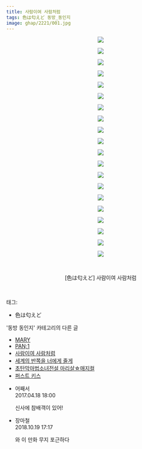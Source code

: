 ```yaml
---
title: 사람이여 사람처럼
tags: 色は匂えど 동방_동인지
image: ghap/2221/001.jpg
---
```

<div class="article">
<p style="text-align: center; clear: none; float: none;"><img src="{{ site.nasurl }}/ghap/2221/001.jpg"/></p>
<p style="text-align: center; clear: none; float: none;"><img src="{{ site.nasurl }}/ghap/2221/002.jpg"/></p>
<p style="text-align: center; clear: none; float: none;"><img src="{{ site.nasurl }}/ghap/2221/003.jpg"/></p>
<p style="text-align: center; clear: none; float: none;"><img src="{{ site.nasurl }}/ghap/2221/004.jpg"/></p>
<p style="text-align: center; clear: none; float: none;"><img src="{{ site.nasurl }}/ghap/2221/005.jpg"/></p>
<p style="text-align: center; clear: none; float: none;"><img src="{{ site.nasurl }}/ghap/2221/006.jpg"/></p>
<p style="text-align: center; clear: none; float: none;"><img src="{{ site.nasurl }}/ghap/2221/007.jpg"/></p>
<p style="text-align: center; clear: none; float: none;"><img src="{{ site.nasurl }}/ghap/2221/008.jpg"/></p>
<p style="text-align: center; clear: none; float: none;"><img src="{{ site.nasurl }}/ghap/2221/009.jpg"/></p>
<p style="text-align: center; clear: none; float: none;"><img src="{{ site.nasurl }}/ghap/2221/010.jpg"/></p>
<p style="text-align: center; clear: none; float: none;"><img src="{{ site.nasurl }}/ghap/2221/011.jpg"/></p>
<p style="text-align: center; clear: none; float: none;"><img src="{{ site.nasurl }}/ghap/2221/012.jpg"/></p>
<p style="text-align: center; clear: none; float: none;"><img src="{{ site.nasurl }}/ghap/2221/013.jpg"/></p>
<p style="text-align: center; clear: none; float: none;"><img src="{{ site.nasurl }}/ghap/2221/014.jpg"/></p>
<p style="text-align: center; clear: none; float: none;"><img src="{{ site.nasurl }}/ghap/2221/015.jpg"/></p>
<p style="text-align: center; clear: none; float: none;"><img src="{{ site.nasurl }}/ghap/2221/016.jpg"/></p>
<p style="text-align: center; clear: none; float: none;"><img src="{{ site.nasurl }}/ghap/2221/017.jpg"/></p>
<p style="text-align: center; clear: none; float: none;"><img src="{{ site.nasurl }}/ghap/2221/018.jpg"/></p>
<p style="text-align: center; clear: none; float: none;"><img src="{{ site.nasurl }}/ghap/2221/019.jpg"/></p>
<p style="text-align: center; clear: none; float: none;"><img src="{{ site.nasurl }}/ghap/2221/020.jpg"/></p>
<p style="text-align: center; clear: none; float: none;"><br/></p>
<p style="text-align: center; clear: none; float: none;">[色は匂えど] 사람이여 사람처럼</p>
<p><br/></p>
</div><div class="tagTrail">
<p>태그: </p>
<ul>
<li>色は匂えど</li>
</ul>
</div><div class="another">
<p>'동방 동인지' 카테고리의 다른 글</p>
<ul>
<li><a href="/2016-09-19-ghap_2224">MARY</a></li>
<li><a href="/2016-09-18-ghap_2222">PAN;1</a></li>
<li><a href="/2016-09-18-ghap_2221">사람이여 사람처럼</a></li>
<li><a href="/2016-09-18-ghap_2220">세계의 반쪽을 너에게 줄게</a></li>
<li><a href="/2016-09-18-ghap_2219">초탄막마법소녀전설 마리살☆매지컬</a></li>
<li><a href="/2016-09-18-ghap_2218">퍼스트 키스</a></li>
</ul>
</div><div class="cb_module cb_fluid">
<div class="cb_wrt cb_profile">
<div class="comment">
<ul>
<li class="cb_thumb_off" id="comment14968407">
<div class="cb_comment_area">
<div class="cb_info_area">
<div class="cb_section">
<span class="cb_nick_name">어째서</span>
</div>
<div class="cb_section">
<span class="cb_date">2017.04.18 18:00 </span>
</div>
</div>
<div class="cb_dsc_comment">
<p class="cb_dsc">
											신사에 참배객이 있어!
										</p>
</div>
</div></li>
<li class="cb_thumb_off" id="comment15358370">
<div class="cb_comment_area">
<div class="cb_info_area">
<div class="cb_section">
<span class="cb_nick_name">장마철</span>
</div>
<div class="cb_section">
<span class="cb_date">2018.10.19 17:17 </span>
</div>
</div>
<div class="cb_dsc_comment">
<p class="cb_dsc">
											와 이 만화 무지 포근하다
										</p>
</div>
</div></li>
</ul>
</div>
</div><!-- commentList close -->
</div>